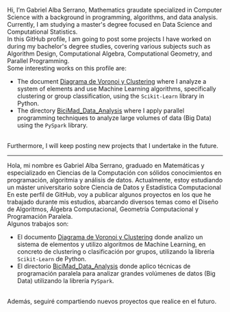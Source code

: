 Hi, I’m Gabriel Alba Serrano, Mathematics graudate specialized in Computer Science with a background in programming, algorithms, and data analysis. Currently, I am studying a master's degree focused en Data Science and Computational Statistics. <br>
In this GitHub profile, I am going to post some projects I have worked on during my bachelor's degree studies, covering various subjects such as Algorithm Design, 
Computational Algebra, Computational Geometry, and Parallel Programming. <br>
Some interesting works on this profile are:
- The document [Diagrama de Voronoi y Clustering](https://github.com/GabrielAlbaSerrano/Computational_Geometry/blob/main/Memoria%20pr%C3%A1ctica%202%20-%20Diagrama%20de%20Voronoi%20y%20Clustering.pdf) where I analyze a system of elements and use Machine Learning algorithms, specifically clustering or group classification, using the `Scikit-Learn` library in Python.
- The directory [BiciMad_Data_Analysis](https://github.com/GabrielAlbaSerrano/Parallel_Programming/tree/main/BiciMad_Data_Analysis) where I apply parallel programming techniques to analyze large volumes of data (Big Data) using the `PySpark` library.
<br>
Furthermore, I will keep posting new projects that I undertake in the future.

------------

Hola, mi nombre es Gabriel Alba Serrano, graduado en Matemáticas y especializado en Ciencias de la Computación con sólidos
conocimientos en programación, algoritmia y análisis de datos. Actualmente, estoy estudiando un máster universitario sobre Ciencia de Datos y Estadística Computacional <br>
En este perfil de GitHub, voy a publicar algunos proyectos en los que he trabajado durante mis estudios, abarcando diversos temas como el Diseño de Algoritmos, 
Álgebra Computacional, Geometría Computacional y Programación Paralela. <br>
Algunos trabajos son:
- El documento [Diagrama de Voronoi y Clustering](https://github.com/GabrielAlbaSerrano/Computational_Geometry/blob/main/Memoria%20pr%C3%A1ctica%202%20-%20Diagrama%20de%20Voronoi%20y%20Clustering.pdf)
donde analizo un sistema de elementos y utilizo algoritmos de Machine Learning, en concreto de clustering o clasificación por grupos, utilizando la librería `Scikit-Learn` de Python.
- El directorio [BiciMad_Data_Analysis](https://github.com/GabrielAlbaSerrano/Parallel_Programming/tree/main/BiciMad_Data_Analysis) donde aplico técnicas de programación paralela para
analizar grandes volúmenes de datos (Big Data) utilizando la librería `PySpark`.
<br>
Además, seguiré compartiendo nuevos proyectos que realice en el futuro.
